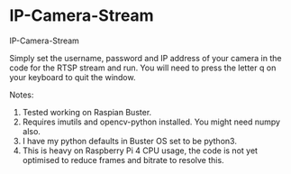 # IP-Camera-Stream
IP-Camera-Stream

Simply set the username, password and IP address of your camera in the code for the RTSP stream and run.
You will need to press the letter q on your keyboard to quit the window.

Notes:
1. Tested working on Raspian Buster.
2. Requires imutils and opencv-python installed. You might need numpy also.
3. I have my python defaults in Buster OS set to be python3.
4. This is heavy on Raspberry Pi 4 CPU usage, the code is not yet optimised to reduce frames and bitrate to resolve this.
